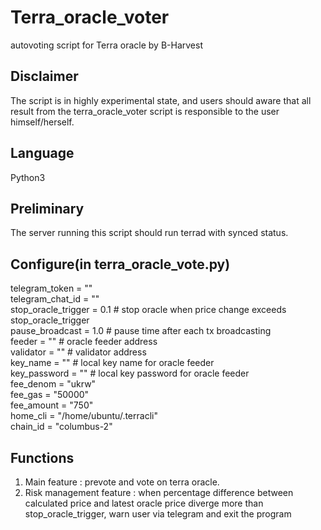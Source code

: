 # Terra_oracle_voter
autovoting script for Terra oracle by B-Harvest

## Disclaimer
The script is in highly experimental state, and users should aware that all result from the terra_oracle_voter script is responsible to the user himself/herself.

## Language
Python3

## Preliminary
The server running this script should run terrad with synced status.

## Configure(in terra_oracle_vote.py)
telegram_token = ""\
telegram_chat_id = ""\
stop_oracle_trigger = 0.1 # stop oracle when price change exceeds stop_oracle_trigger\
pause_broadcast = 1.0 # pause time after each tx broadcasting\
feeder = "" # oracle feeder address\
validator = "" # validator address\
key_name = "" # local key name for oracle feeder\
key_password = "" # local key password for oracle feeder\
fee_denom = "ukrw"\
fee_gas = "50000"\
fee_amount = "750"\
home_cli = "/home/ubuntu/.terracli"\
chain_id = "columbus-2"

## Functions
1. Main feature : prevote and vote on terra oracle.
2. Risk management feature : when percentage difference between calculated price and latest oracle price diverge more than stop_oracle_trigger, warn user via telegram and exit the program
